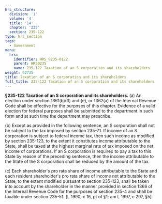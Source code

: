 ```yaml
---
hrs_structure:
  division: '1'
  volume: '4'
  title: '14'
  chapter: '235'
  section: 235-122
type: hrs_section
tags:
  - Government
menu:
  hrs:
    identifier: HRS_0235-0122
    parent: HRS0235
    name: 235-122 Taxation of an S corporation and its shareholders
weight: 62735
title: Taxation of an S corporation and its shareholders
full_title: 235-122 Taxation of an S corporation and its shareholders
---
```

**§235-122 Taxation of an S corporation and its shareholders.** (a) An election under section 1361(b)(3) and (e), or 1362(a) of the Internal Revenue Code shall be effective for the purposes of this chapter. Evidence of a valid election for federal purposes shall be submitted to the department in such form and at such time the department may prescribe.

(b) Except as provided in the following sentence, an S corporation shall not be subject to the tax imposed by section 235-71\. If income of an S corporation is subject to federal income tax, then such income as modified by section 235-123, to the extent it constitutes income attributable to the State, shall be taxed at the highest marginal rate of tax imposed on the net income of corporations. If an S corporation is required to pay a tax to this State by reason of the preceding sentence, then the income attributable to the State of the S corporation shall be reduced by the amount of the tax.

(c) Each shareholder's pro rata share of income attributable to the State and each resident shareholder's pro rata share of income not attributable to the State, to the extent modified pursuant to section 235-123, shall be taken into account by the shareholder in the manner provided in section 1366 of the Internal Revenue Code for the purposes of section 235-4 and shall be taxable under section 235-51\. [L 1990, c 16, pt of §1; am L 1997, c 297, §5]